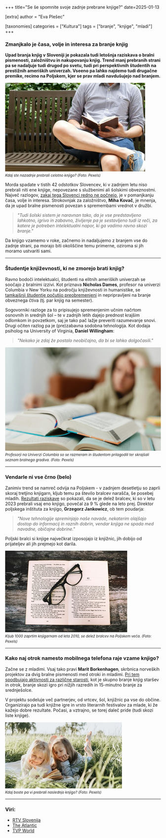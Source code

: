 +++
title="Se še spomnite svoje zadnje prebrane knjige?"
date=2025-01-13

[extra]
author = "Eva Plešec"

[taxonomies]
categories = ["Kultura"]
tags = ["branje", "knjige", "mladi"]
+++

### Zmanjkalo je časa, volje in interesa za branje knjig

**Upad branja knjig v Sloveniji je pokazala tudi letošnja raziskava o bralni pismenosti, založništvu in nakupovanju knjig. Trend manj prebranih strani pa se nadaljuje tudi drugod po svetu, tudi pri perspektivnih študentih na prestižnih ameriških univerzah. Vseeno pa lahko najdemo tudi drugačne premike, recimo na Poljskem, kjer se prav mladi navdušujejo nad branjem.**

<!-- more -->

![Kdaj ste nazadnje prebrali celotno knjigo?](slika1.jpg)  
<small>*Kdaj ste nazadnje prebrali celotno knjigo? (Foto: Pexels)*</small>

Morda spadate v tistih 42 odstotkov Slovencev, ki v zadnjem letu niso prebrali niti ene knjige, nepovezane s službenimi ali šolskimi obveznostmi. Največ razlogov, [zakaj tega Slovenci redno ne počnejo](https://www.rtvslo.si/kultura/knjige/upad-bralne-pismenosti-je-povezan-s-spremembami-vrednot-v-druzbi/728701), je v pomanjkanju časa, volje in interesa. Strokovnjak za založništvo, **Miha Kovač**, je mnenja, da je upad bralne pismenosti povezan s spremembami vrednot v družbi.

> *"Tudi šolski sistem je naravnan tako, da je vse predstavljeno lahkotno, igrivo in zabavno, življenje pa je sestavljeno tudi iz reči, za katere je potreben intelektualni napor, ki ga vadimo ravno skozi branje."*

Da knjigo vzamemo v roke, začnemo in nadaljujemo z branjem vse do zadnje strani, pa morajo biti okoliščine temu primerne, oziroma si jih moramo ustvariti sami.

---

### Študentje književnosti, ki ne zmorejo brati knjig?

Ravno bodoči intelektualci, študenti na elitnih ameriških univerzah se soočajo z bralnimi izzivi. Kot priznava **Nicholas Dames**, profesor na univerzi Columbia v New Yorku na področju književnosti in humanistike, se [tamkajšnji študentje počutijo preobremenjeni](https://www.theatlantic.com/magazine/archive/2024/11/the-elite-college-students-who-cant-read-books/679945/) in nepripravljeni na branje obveznega čtiva (tj. par knjig na semester).

Sogovorniki razloge za to pripisujejo spremenjenim učnim načrtom osnovnih in srednjih šol – te v zadnjih letih dajejo prednost krajšim odlomkom in povzetkom, saj je tako pač lažje preveriti razumevanje snovi. Drugi očiten razlog pa je (pre)zabavna sodobna tehnologija. Kot dodaja psiholog na University of Virginia, **Daniel Willingham**:

> *"Nekako je zdaj že postalo neobičajno, da bi se lahko dolgočasili."*

![Profesorji na Univerzi Columbia so se razmeram in študentom prilagodili ter skrajšali seznam bralnega gradiva.](slika2.jpg)  
<small>*Profesorji na Univerzi Columbia so se razmeram in študentom prilagodili ter skrajšali seznam bralnega gradiva. (Foto: Pexels)*</small>

---

### Vendarle ni vse črno (belo)

Zanimiv trend se namreč odvija na Poljskem - v zadnjem desetletju so zaprli skoraj tretjino knjigarn, kljub temu pa število bralcev narašča, še posebej mladih. [Rezultati raziskave](https://tvpworld.com/81767170/-bookstores-in-decline-but-more-poles-are-reading-survey-shows) so pokazali, da se je delež bralcev, ki so v letu 2023 prebrali vsaj eno knjigo, povečal za 9 % glede na leto prej. Direktor poljskega inštituta za knjigo, **Grzegorz Jankowicz**, ob tem poudarja:

> *"Nove tehnologije spreminjajo naše navade, nekaterim olajšajo dostop do informacij in raznih dobrin, vendar knjiga ne spada med navadne, običajne dobrine."*

Poljski bralci si knjige največkrat izposojajo iz knjižnic, jih dobijo od prijateljev ali jih prejmejo kot darila.

![Kljub 1000 zaprtim knjigarnam od leta 2010, se delež bralcev na Poljskem veča.](slika3.jpg)  
<small>*Kljub 1000 zaprtim knjigarnam od leta 2010, se delež bralcev na Poljskem veča. (Foto: Pexels)*</small>

---

### Kako naj otrok namesto mobilnega telefona raje vzame knjigo?

Začne se z mladimi. Vsaj tako pravi **Marit Borkenhagen**, skrbnica norveških projektov za dvig bralne pismenosti med otroki in mladimi. [Pri tem spodbujajo aktivnosti za različne starosti](https://www.rtvslo.si/kultura/knjige/upad-bralne-pismenosti-je-povezan-s-spremembami-vrednot-v-druzbi/728701), kot je skupno branje knjig staršev in otrok, branje skozi igro pri nižjih razredih in 15-minutno branje za srednješolce.

V projektu sodeluje več partnerjev, od vrtcev, šol, knjižnic pa vse do občine. Organizirajo pa tudi knjižne igre in vrsto literarnih festivalov za mlade, ki že kažejo dobre rezultate. Počasi, a vztrajno, se torej daleč pride (tudi skozi liste knjige).

![Kdaj boste pa vi prebrali naslednjo knjigo?](slika4.jpg)  
<small>*Kdaj boste pa vi prebrali naslednjo knjigo? (Foto: Pexels)*</small>

---

### Viri:

- [RTV Slovenija](https://www.rtvslo.si/kultura/knjige/upad-bralne-pismenosti-je-povezan-s-spremembami-vrednot-v-druzbi/728701)
- [The Atlantic](https://www.theatlantic.com/magazine/archive/2024/11/the-elite-college-students-who-cant-read-books/679945/)
- [TVP World](https://tvpworld.com/81767170/-bookstores-in-decline-but-more-poles-are-reading-survey-shows)
